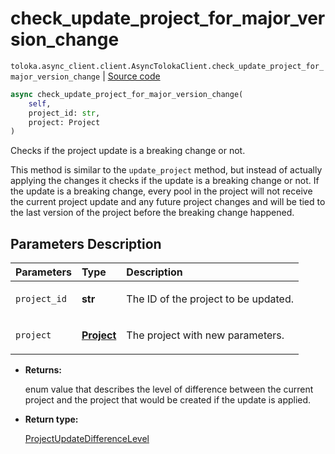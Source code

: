 # check_update_project_for_major_version_change
`toloka.async_client.client.AsyncTolokaClient.check_update_project_for_major_version_change` | [Source code](https://github.com/Toloka/toloka-kit/blob/v1.2.2/src/async_client/client.py#L0)

```python
async check_update_project_for_major_version_change(
    self,
    project_id: str,
    project: Project
)
```

Checks if the project update is a breaking change or not.


This method is similar to the `update_project` method, but instead of actually applying the changes it checks if
the update is a breaking change or not. If the update is a breaking change, every pool in the project will not
receive the current project update and any future project changes and will be tied to the last version of the
project before the breaking change happened.

## Parameters Description

| Parameters | Type | Description |
| :----------| :----| :-----------|
`project_id`|**str**|<p>The ID of the project to be updated.</p>
`project`|**[Project](toloka.client.project.Project.md)**|<p>The project with new parameters.</p>

* **Returns:**

  enum value that describes the level of difference between the current project
and the project that would be created if the update is applied.

* **Return type:**

  [ProjectUpdateDifferenceLevel](toloka.client.project.ProjectUpdateDifferenceLevel.md)
